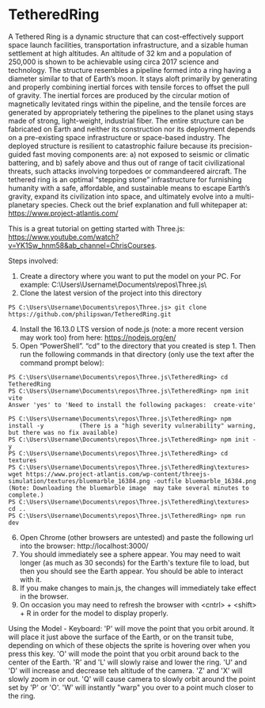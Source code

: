 # TetheredRing

A Tethered Ring is a dynamic structure that can cost-effectively support space launch facilities, transportation infrastructure, and a sizable human settlement at high altitudes. An altitude of 32 km and a population of 250,000 is shown to be achievable using circa 2017 science and technology. The structure resembles a pipeline formed into a ring having a diameter similar to that of Earth’s moon. It stays aloft primarily by generating and properly combining inertial forces with tensile forces to offset the pull of gravity. The inertial forces are produced by the circular motion of magnetically levitated rings within the pipeline, and the tensile forces are generated by appropriately tethering the pipelines to the planet using stays made of strong, light-weight, industrial fiber. The entire structure can be fabricated on Earth and neither its construction nor its deployment depends on a pre-existing space infrastructure or space-based industry. The deployed structure is resilient to catastrophic failure because its precision-guided fast moving components are: a) not exposed to seismic or climatic battering, and b) safely above and thus out of range of tacit civilizational threats, such attacks involving torpedoes or commandeered aircraft. The tethered ring is an optimal “stepping stone” infrastructure for furnishing humanity with a safe, affordable, and sustainable means to escape Earth’s gravity, expand its civilization into space, and ultimately evolve into a multi-planetary species. Check out the brief explanation and full whitepaper at: https://www.project-atlantis.com/

This is a great tutorial on getting started with Three.js: https://www.youtube.com/watch?v=YK1Sw_hnm58&ab_channel=ChrisCourses.

Steps involved:

1. Create a directory where you want to put the model on your PC. For example: C:\Users\Username\Documents\repos\Three.js\
2. Clone the latest version of the project into this directory

```
PS C:\Users\Username\Documents\repos\Three.js> git clone https://github.com/philipswan/TetheredRing.git
```

4. Install the 16.13.0 LTS version of node.js (note: a more recent version may work too) from here: https://nodejs.org/en/
5. Open “PowerShell”. “cd” to the directory that you created is step 1. Then run the following commands in that directory (only use the text after the command prompt below):

```
PS C:\Users\Username\Documents\repos\Three.js\TetheredRing> cd TetheredRing
PS C:\Users\Username\Documents\repos\Three.js\TetheredRing> npm init vite
Answer 'yes' to 'Need to install the following packages:  create-vite'

PS C:\Users\Username\Documents\repos\Three.js\TetheredRing> npm install -y          (There is a "high severity vulnerability" warning, but there was no fix available)
PS C:\Users\Username\Documents\repos\Three.js\TetheredRing> npm init -y
PS C:\Users\Username\Documents\repos\Three.js\TetheredRing> cd textures
PS C:\Users\Username\Documents\repos\Three.js\TetheredRing\textures> wget https://www.project-atlantis.com/wp-content/threejs-simulation/textures/bluemarble_16384.png -outfile bluemarble_16384.png
(Note: Downloading the bluemarble image  may take several minutes to complete.)
PS C:\Users\Username\Documents\repos\Three.js\TetheredRing\textures> cd ..
PS C:\Users\Username\Documents\repos\Three.js\TetheredRing> npm run dev
```

6. Open Chrome (other browsers are untested) and paste the following url into the browser: http://localhost:3000/
7. You should immediately see a sphere appear. You may need to wait longer (as much as 30 seconds) for the Earth's texture file to load, but then you should see the Earth appear. You should be able to interact with it.
8. If you make changes to main.js, the changes will immediately take effect in the browser.
9. On occasion you may need to refresh the browser with \<cntrl\> + \<shift\> + R in order for the model to display properly.

Using the Model - Keyboard:
'P' will move the point that you orbit around. It will place it just above the surface of the Earth, or on the transit tube, depending on which of these objects the sprite is hovering over when you press this key.
'O' will mode the point that you orbit around back to the center of the Earth.
'R' and 'L' will slowly raise and lower the ring.
'U' and 'D' will increase and decrease teh altitude of the camera.
'Z' and 'X' will slowly zoom in or out.
'Q' will cause camera to slowly orbit around the point set by 'P' or 'O'.
'W' will instantly "warp" you over to a point much closer to the ring.
